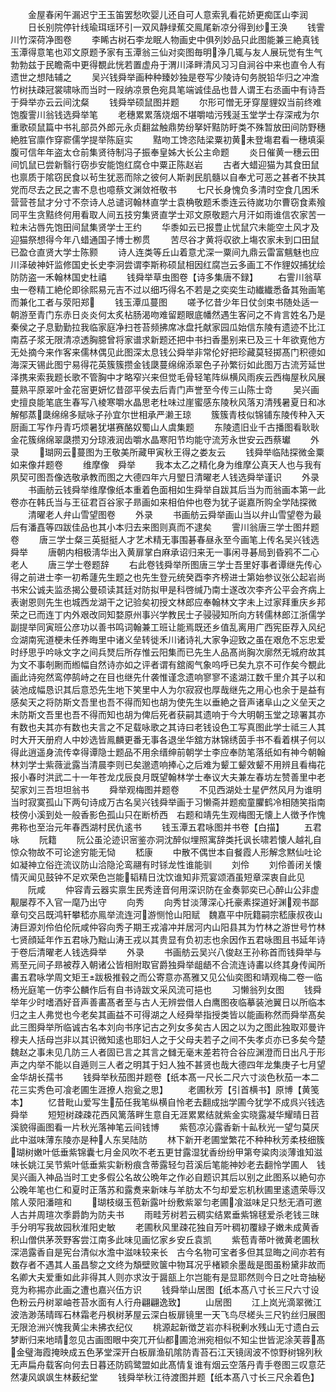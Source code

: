 <!-- { "loadSidebar": true } -->
　　金屋春闲午漏迟宁王玉笛罢愁吹婴儿还自可人意索乳看花娇更痴匡山李润
　　日长别院停针线瑜珥瑶环引一双风静绿蕉交鳯尾新凉分得到纱王涣
　　钱霅川竹深荷净图卷
　　李睎古树石李龙眠人物画史中俱列妙品只此图能兼三絶真钱玉潭得意笔也邓文原题予家有玉潭翁三仙对奕图毎明浄几辄与友人展玩觉有生气勃勃兹于民瞻斋中更得覩此恍若置虚舟于渭川泽畔清风习习自涧谷中来也直令人有遗世之想陆辅之
　　吴兴钱舜举画种种臻妙独是卷写少陵诗句务脱铅华归之冲澹竹树扶疎冠裳啸咏而当时一叚纳凉景色宛具笔端诚佳品也昔人谓王右丞画中有诗吾于舜举亦云云间沈粲
　　钱舜举硕鼠图并题
　　尔形可憎无牙穿屋貍奴当前终难饱腹霅川翁钱选舜举笔
　　老穗累累落烧烟不堪嚼啮污残涎玉堂学士存深戒为尔重歌硕鼠篇中书礼部员外郎元永贞翻盆触鼎势纷拏奸黠防盱类不殊暂放田间防野穗絶胜官廪作穿窬儒学提举陈庭实
　　黠吻工馋恣陆梁粟初黄未登塲君看一穗填渠腹可信年年盗太仓前集贤待制冯子振奉皇姊大长公主命题
　　炎日催黄一穗云田间饥鼠已尝新翳行窃歩安能饱红腐仓中粟正陈赵岩
　　古者大蜡迎猫为其食田鼠也禀质于隂窃民食以茍生犹恶而除之彼何人斯剥民肌髓以自奉尤可恶之甚者不抉其党而尽去之民之害不息也噫蔡文渊敛袵敬书
　　七尺长身愧负多清时空食几困禾营营苍鼠才分寸不奈诗人总谴诃翰林直学士袁桷敬题禾黍连云待嵗功尔曹窃食素飱同平生贪黠终何用看取人间五技穷集贤直学士邓文原敬题六月汗如雨谁信农家苦一粒未沾唇先饱田间鼠集贤学士王约
　　华黍如云已报豊止忧鼠穴未能空土风才及迎猫祭想得今年八蜡通国子博士栁贯
　　苦尽谷才黄将収欲上塲农家未到口田鼠已盈仓直贤大学士陈颢
　　诗人连类等丘山着意尤深一粟间九鼎云雷富魑魅也应川泽破神奸监修国史长史李泂尝谓李斯称硕鼠相因红腐岂云多画工不作貍奴捕犹绘防防盗一禾翰林国史杜禧
　　钱舜举草虫图卷【诗多集唐不録】
　　右霅川翁草虫一卷精工絶伦即徐熙易元吉不过以细巧得名不若是之奕奕生动纎纎悉备其殆画笔而兼化工者与荥阳郑
　　钱玉潭瓜蔓图
　　嗟予忆昔少年日仗剑束书随处适一朝游至青门东赤日炎炎何太炙枮肠渴吻难留题眼底幡然遇生客问之不肯言姓名乃是秦侯之子息勤勤拉我临家庭净扫苍苔频拂席冰盘托献家园瓜始信东陵有遗迹不比江南荔子浆无限清凉透胸臆曾将家谱求新题还把中书扫香墨别来已及三十年欲覔他方无处摘今来作客来儒林偶见此图深太息钱公舜举非常伦好把珍藏莫轻掷髙门积德如海深天锡此图宁易得花英簇簇攒金钱瓞蔓绵绵添翠色子孙繁衍如此图万古流芳延世泽携来索我题长歌不管胸中才略窄兴来但觉毛骨轻笔阵纵横风雨疾云西梅屋秋风展蔓熟平原翠叶金花宻更妍忆昔邵平侯去后青门声誉至今传三山陈士竒
　　吴兴画史擅良能笔底生春写八棱寒嚼水晶思老杜味过崖蜜感东陵秋风落刃清残暑夏日和冰解郁蒸瓞绵绵多赋咏子孙宜尔世相承严濑王琼
　　簇簇青枝似锦铺东陵传种入天厨画工写作丹青巧烦暑犹堪赛酪奴蜀山人虞集题
　　东陵遗旧业千古播图看耿耿金花簇绵绵翠瓞攒刃分琼液润齿嚼水晶寒阳节均能守流芳永世安云西蔡瓛
　　外录
　　瑚网云蔓图为王敬美所藏甲寅秋王得之娄友云
　　钱舜举临陆探微金粟如来像幷题卷
　　维摩像　舜举
　　我本太乙之精化身为维摩公真天人也与我有夙契可图吾像选敬承教而图之大德四年六月朢日清曜老人钱选舜举谨识
　　外录
　　书画舫云钱舜举维摩像纸本重着色面相如生舜举自跋其后当为而翁画本第一此卷亦在韩氏当与王征君百谷家子昻画如来相伯仲也卷为犹子诞嘉所购全学陆探微
　　清曜老人弁山雪望图卷
　　外录
　　书画舫云舜举画山当以弁山雪望卷为最后有潘嚞等四跋佳品也其小本归去来图则真而不逮矣
　　霅川翁唐三学士图幷题卷
　　唐三学士粲三英挺挺人才艺术精无事围碁春昼永至今画笔上传名吴兴钱选舜举
　　唐朝内相极淸华出入黄扉掌白麻承诏归来无一事闲寻碁局到昏鸦不二心老人
　　唐三学士卷题辞
　　右此卷钱舜举所图唐三学士吾里好事者谭继先传心得之前进士李一初希蘧先生题之也先生登元统癸酉李齐榜进士第始参议张公起岩尚书宋公诚夫监丞揭公曼硕读其廷对防拟甲是科啓缄乃南士遂改次李齐公平会齐病上表谢恩则先生也城西龙湖干之记验矣初授文林郎应奉翰林文字未上过家拜重庆乡邦荣之已而连丁内外艰改同知婺原州事兴学教民士子骎骎知所向方转儒林郎江浙儒学副提举同寅班公彦功以善书鸣词翰兼工班让能焉既还乡值乱离用广西宪臣荐入风纪佥湖南宪道梗未任养晦里中诸义垒转徙禾川诸诗礼大家争迎致之虽在艰危不忘忠爱时纾思乎吟咏文字之间兵燹后所存惟云阳集而已先生人品髙尚胸次廓然无城府故其为文不事剞劂而縆幅自然诗亦如之评者谓有舘阁气象呜呼已矣九京不可作矣今覩此画此诗宛然鸾停鹄峙之在目也继先什袭惟谨念遗响寥寥不逺湖江数千里介其子以和装池成幅恳识其后意恐先生地下笑里中人为尔寂寂也厚哉继先之用心也余于是益有感矣天之将防斯文吾里也吾不得而知也胡为使先生以垂絶之音声诸阜山之义垒天之未防斯文吾里也吾不得而知也胡为俾后死者获嗣其遗响于今大明朝玉堂之琼署其亦有数也夫其亦有数也夫言之不足载咏歌之其诗曰老钱设色工写真图此学士祗三人其时大开天册府人中妙选皆鳯麟更番无事各退坐华舘方牀锦绣茵手书不看着棋子何以得此逍遥身流传幸得谭隐士题品不用余缙绅前朝学士李应奉防笔落纸如有神今朝翰林刘学士紫薇泚露当清晨李则已矣邈遗响捧心之后难为颦工颦效颦不用辨且看梅花报小春时洪武二十一年苍龙戊辰良月既望翰林学士奉议大夫兼左春坊左赞善里中老契家刘三吾坦坦翁书
　　舜举观梅图并题卷
　　不见西湖处士星俨然风月为谁明当时寂寞孤山下两句诗成万古名吴兴钱舜举画于习懒斋并题痴童臞鹤冷相随笑指南枝傍小溪到处一般香影色孤山只在断桥西　右题和靖先生观梅图无懐上人徴予作愧弗称也至治元年春西湖村民仇逺书
　　钱玉潭五君咏图并书卷【白描】
　　五君咏
　　阮籍
　　阮公虽沦迹识宻鉴亦洞沈醉似埋照寓辞类托讽长啸若懐人越礼自惊众物故不可论途穷能无恸
　　嵇康
　　中散不偶世本自餐霞人形解念黙仙吐论如凝神立俗迕流议防山洽隐沦鸾翮有时铩龙性谁能驯
　　刘伶
　　刘伶善闭关懐情灭闻见鼓钟不足欢荣色岂能韬精日沈饮谁知非荒宴颂酒虽短章深衷自此见
　　阮咸
　　仲容青云器实禀生民秀逹音何用深识防在金奏郭奕已心醉山公非虚觏屡荐不入官一麾乃出守
　　向秀
　　向秀甘淡薄深心托豪素探道好渊观书鄙章句交吕既鸿轩攀嵇亦鳯举流连河游恻怆山阳赋　魏嘉平中阮籍嗣宗嵇康叔夜山涛巨源刘伶伯伦阮咸仲容向秀子期王戎濬冲并居河内山阳县其为竹林之游世号竹林七贤顔延年作五君咏乃黜山涛王戎以其贵显有负初志也余因作五君咏图且书延年诗于卷后清曜老人钱选舜举
　　外录
　　书画舫云吴兴八俊赵王孙称首而钱舜举与焉至元间子昻被荐入朝诸公皆相附取官爵独舜举龃龉不合流连诗畵以终其身传闻所畵五君咏学周文矩王跋极推毂之而公寄意亦髙雅又见公仙奕图和靖观梅二卷一临杨光庭笔一仿李公麟作后有自书诗跋文采风流可挹也
　　习懒翁列女图
　　钱舜举年少时嗜酒好音声善畵髙者至与古人无辨尝借人白鹰图夜临摹装池翼日以所临本归之主人弗觉也今老矣其画益不可得湖之人经舜举指授类皆以能画称然而舜举髙矣此三图舜举所临诚古名本刘向书序记古之列女多矣古人因之以为之图此独取邓曼许穆夫人括母岂非以其识微知逺也耶妇人之于父母夫若子之间不失孝贞亦已多矣今楚魏赵之事未见几防三人者固已言之其言之雠无毫末差若符合谷应渊澄而日出凡于形声之内举不能以自遁则三人者之明其于妇人独不甚贤也哉大德四年龙集庚子七月望金华胡长孺书
　　钱舜举秋茄图并题卷【纸本髙一尺长二尺六寸淡色秋茄一本二花三实秀色可飡老圃生涯撩人抱瓮之思】
　　老圃秋芳【引首横书】原博【黄笺本】
　　忆昔毗山爱写生茄任我笔纵横自怜老去翻成拙学圃今犹学不成呉兴钱选舜举
　　短短树疎疎花西风篱落畔生意自无涯累累结就紫金实晓露凝华耀晴日苕溪貌得画图看一片秋光落神笔云间钱博
　　紫苞凉沁露香新十畆秋光一望匀莫厌此中滋味薄东陵亦是种人东吴陆防
　　林下新开老圃堂繁花不种种秋芳柔枝细簇瑚树嫩叶低垂紫锦囊七月金风吹不老五更甘露湿犹香纷纷甲第夸粱肉淡薄谁知滋味长姚江吴节紫叶低垂紫实新粉痕含蒂露轻匀苕溪后笔能神妙老去翻怜学圃人　钱吴兴画入神品当时工史多假公名故公晩年之作必自题识其后以别之此图系以絶句亦公晚年笔也仁和夏时正落苏和露煑来新味与羊肪太不匀却爱忘机秋圃里逺遗荣辱汉隂人荥阳潘暄和
　　瑚枝缀玉苞新露叶纷敷紫翠匀老圃飡滋味足只愁无酒可邀人古并周瑄次季爵韵为防夫书
　　雨畦芳树若云稠实结累垂紫锦毬爱杀老钱三昩手分明写我故园秋淮阳史敏
　　老圃秋风里疎花独自芳叶稠初覆緑子嫩未成黄香积山僧供茅茨野客尝江南多此味见画忆家乡安丘袁凯
　　紫苞青蒂叶微黄老圃秋深浥露香自是宪台清似水澹中滋味较来长　古今名物可宝者多但其显晦之间亦若有数存者不遇其人虽昌黎之文终为頽壁败箧中物耳况乎楮颖余墨哉是图虽粉黛非故而名卿大夫爱重如此非得其人则亦求汝于醤瓿上尔岂能有是显耶然则今日之吐竒抽秘竞为称掦亦此画之遭也嘉兴伍方识
　　钱舜举山居图【纸本髙八寸长三尺六寸设色粉云丹树翠岫苍苔水面有人行舟翩翩逸致】
　　山居图
　　江上岚光滴翠微江波浩渺荡晴晖石林霜老丹枫树茅屋云深白板扉镜里一天飞鸟尽槎头三尺钓丝归展图无限沧洲兴愧我黄尘未拂衣纪仪
　　桃源起新徴芝岩亦科税剰水残山无寸遗白云梦断归来地晴忽见古画图眼中突兀开仙都圃沧洲宛相似不知尘世皆泥涂芙蓉髙金璧海霞掩映成五色茅堂深开白板扉渔矶隂防青苔石江天镜阔波不惊野树锦列秋无声扁舟载客向何去日暮还防鸥鹭盟如此髙情复谁有烟云空落丹青手卷图三叹意茫然凄风飒飒生林薮纪堂
　　钱舜举秋江待渡图并题【纸本髙八寸长三尺余着色】
